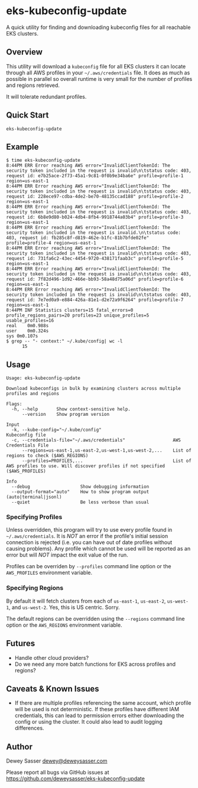 # eks-kubeconfig-update

A quick utility for finding and downloading kubeconfig files for all reachable EKS clusters.

## Overview

This utility will download a `kubeconfig` file for all EKS clusters it can locate through all AWS
profiles in your `~/.aws/credentials` file. It does as much as possible in parallel so overall
runtime is very small for the number of profiles and regions retrieved.

It will tolerate redundant profiles.

## Quick Start

```shell
eks-kubeconfig-update
```

## Example

```shell
$ time eks-kubeconfig-update
8:44PM ERR Error reaching AWS error="InvalidClientTokenId: The security token included in the request is invalid\n\tstatus code: 403, request id: e7b25ace-2f73-45a1-9c81-0f0b9e34ba6e" profile=profile-1 region=us-east-1
8:44PM ERR Error reaching AWS error="InvalidClientTokenId: The security token included in the request is invalid\n\tstatus code: 403, request id: 228ece97-cdba-4de2-be70-48135ccad188" profile=profile-2 region=us-east-1
8:44PM ERR Error reaching AWS error="InvalidClientTokenId: The security token included in the request is invalid\n\tstatus code: 403, request id: 6b8e9d80-b024-4db4-8fb4-9918744a03b4" profile=profile-3 region=us-east-1
8:44PM ERR Error reaching AWS error="InvalidClientTokenId: The security token included in the request is invalid.\n\tstatus code: 403, request id: fb285c8f-d819-462e-b1fc-81b7bfde02fe" profile=profile-4 region=us-east-1
8:44PM ERR Error reaching AWS error="InvalidClientTokenId: The security token included in the request is invalid\n\tstatus code: 403, request id: 731fa6c2-43ec-4454-9720-438171faab3c" profile=profile-5 region=us-east-1
8:44PM ERR Error reaching AWS error="InvalidClientTokenId: The security token included in the request is invalid\n\tstatus code: 403, request id: 7f82d496-1d92-466e-bb93-58a48d75a06d" profile=profile-6 region=us-east-1
8:44PM ERR Error reaching AWS error="InvalidClientTokenId: The security token included in the request is invalid\n\tstatus code: 403, request id: 7e7ed0a9-e884-426a-81e1-d2e72a9f6264" profile=profile-7 region=us-east-1
8:44PM INF Statistics clusters=15 fatal_errors=0 profile_regions_pairs=20 profiles=23 unique_profiles=5 usable_profiles=16
real	0m0.988s
user	0m0.324s
sys	0m0.107s
$ grep -- "- context:" ~/.kube/config| wc -l
      15
```

## Usage


```text
Usage: eks-kubeconfig-update

Download kubeconfigs in bulk by examining clusters across multiple profiles and regions

Flags:
  -h, --help       Show context-sensitive help.
      --version    Show program version

Input
  -k, --kube-config="~/.kube/config"                           Kubeconfig file
  -c, --credentials-file="~/.aws/credentials"                  AWS Credentials File
      --regions=us-east-1,us-east-2,us-west-1,us-west-2,...    List of regions to check ($AWS_REGIONS)
      --profiles=PROFILES,...                                  List of AWS profiles to use. Will discover profiles if not specified ($AWS_PROFILES)

Info
  --debug                   Show debugging information
  --output-format="auto"    How to show program output (auto|terminal|jsonl)
  --quiet                   Be less verbose than usual
```

### Specifying Profiles

Unless overridden, this program will try to use every profile found in `~/.aws/credentials`. It is
*NOT* an error if the profile's initial session connection is rejected (i.e. you can have out of
date profiles without causing problems). Any profile which cannot be used will be reported as an
error but will *NOT* impact the exit value of the run.

Profiles can be overriden by `--profiles` command line option or the `AWS_PROFILES` environment
variable.

### Specifying Regions

By default it will fetch clusters from each of `us-east-1`, `us-east-2`, `us-west-1`,
and `us-west-2`. Yes, this is US centric. Sorry.

The default regions can be overridden using the `--regions` command line option or the `AWS_REGIONS`
environment variable.

## Futures

* Handle other cloud providers?
* Do we need any more batch functions for EKS across profiles and regions?

## Caveats & Known Issues

* If there are multiple profiles referencing the same account, which profile will be used is not
  deterministic. If these profiles have different IAM credentials, this can lead to permission
  errors either downloading the config or using the cluster. It could also lead to audit logging
  differences.

## Author

Dewey Sasser <dewey@deweysasser.com>

Please report all bugs via GitHub issues at https://github.com/deweysasser/eks-kubeconfig-update